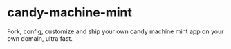 # candy-machine-mint
Fork, config, customize and ship your own candy machine mint app on your own domain, ultra fast.

